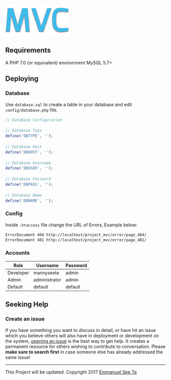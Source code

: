![alt text](https://github.com/Twiistrz/Project-MVC/blob/master/assets/img/logo.png)

Requirements
------------
A PHP 7.0 (or equivalent) environment
MySQL 5.7+

Deploying
------------
### Database
Use `database.sql` to create a table in your database and edit `config/database.php` file.
```php
// Database Configuration

// Database Type
define('DBTYPE', '');

// Database Host
define('DBHOST', '');

// Database Username
define('DBUSER', '');

// Database Password
define('DBPASS', '');

// Database Name
define('DBNAME', '');
```

### Config
Inside `.htaccess` file change the URL of Errors, Example below:
```htaccess
ErrorDocument 404 http://localhost/project_mvc/error/page_404/
ErrorDocument 401 http://localhost/project_mvc/error/page_401/
```

### Accounts
| Role          | Username      | Password  |
| ------------- | ------------- | --------- |
| Developer     | mannyseete    | admin     |
| Admin         | administrator | admin     |
| Default       | default       | default   |

Seeking Help
------------
### Create an issue
If you have something you want to discuss in detail, or have hit an issue which you believe others will also have in deployment or development on the system, [opening an issue](https://github.com/Twiistrz/Project-MVC/issuess) is the best way to get help. It creates a permanent resource for others wishing to contribute to conversation. Please **make sure to search first** in case someone else has already addressed the same issue!

------------
This Project will be updated.
Copyright 2017 [Emmanuel See Te](https://emmanuelseete.xyz)

